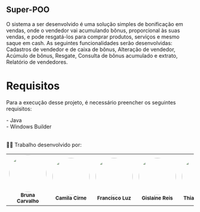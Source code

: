 ## Super-POO

O sistema a ser desenvolvido é uma solução simples de bonificação em vendas, onde o
vendedor vai acumulando bônus, proporcional às suas vendas, e pode resgatá-los para
comprar produtos, serviços e mesmo saque em cash. As seguintes funcionalidades serão
desenvolvidas: Cadastros de vendedor e de caixa de bônus, Alteração de vendedor, Acúmulo de bônus,
Resgate, Consulta de bônus acumulado e extrato, Relatório de vendedores.

# Requisitos
Para a execução desse projeto, é necessário preencher os seguintes requisitos:
<table>
  <tr>- Java </tr><br>
  <tr>- Windows Builder </tr>
</table>

👨‍💻 Trabalho desenvolvido por:

<table>
  <tr>
    <td align="center"><img style="border-radius: 50%;" src="https://avatars.githubusercontent.com/u/107653834?v=4" width="100px;" alt=""/><br /><sub><b>Bruna Carvalho</b></sub></a><br /></a></td>
    <td align="center"><img style="border-radius: 50%;" src="https://avatars.githubusercontent.com/u/28824856?v=4" width="100px;" alt=""/><br /><sub><b>Camila Cirne</b></sub></a><br /></a></td>
    <td align="center"><img style="border-radius: 50%;" src="https://avatars.githubusercontent.com/u/39159963?v=4" width="100px;" alt=""/><br /><sub><b>Francisco Luz</b></sub></a><br /></a></td>
    <td align="center"><img style="border-radius: 50%;" src="https://avatars.githubusercontent.com/u/116602650?v=4" width="100px;" alt=""/><br /><sub><b>Gislaine Reis</b></sub></a><br /></a></td>
    <td align="center"><img style="border-radius: 50%;" src="https://avatars.githubusercontent.com/u/112591325?v=4" width="100px;" alt=""/><br /><sub><b>Thiago Araújo</b></sub></a><br /></a></td>
  </tr>
</table>
